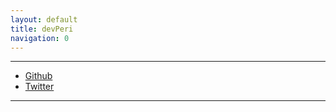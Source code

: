 ```yaml
---
layout: default
title: devPeri
navigation: 0
---
```


---

- [Github](https://www.github.com/devPeri)
- [Twitter](https://www.twitter.com/p3r1)

---
